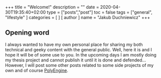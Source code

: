 +++
title = "Welcome!"
description = ""
date = 2020-04-30T19:35:40+02:00
type = ["posts","post"]
toc = false
tags = ["general", "lifestyle"
]
categories = [
]
[ author ]
  name = "Jakub Duchniewicz"
+++

## Opening word

I always wanted to have my own personal place for sharing my both technical and geeky content with the general public. Well, here it is and I hope it will be of some use to you. 
In the upcoming days I am mostly doing my thesis project and cannot publish it until it is done and defended... However, I will post some other posts related to some side projects of my own and of course [PolyEngine].

[PolyEngine]: https://github.com/PolyEngineTeam/PolyEngine/


